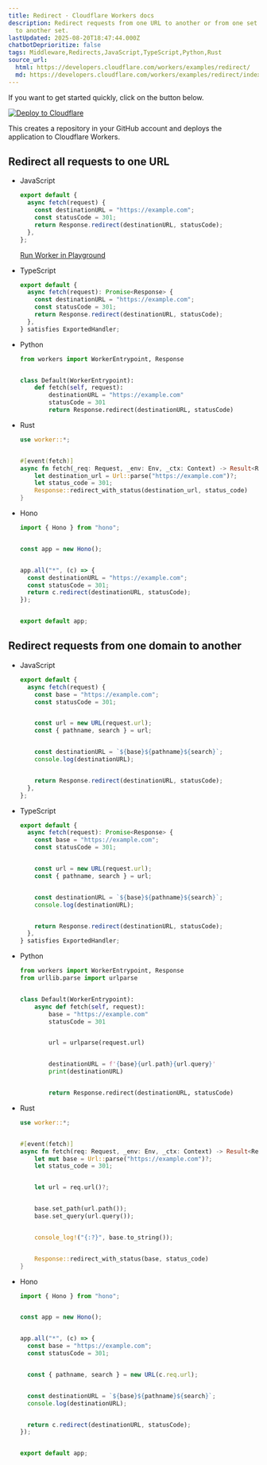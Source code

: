 ```yaml
---
title: Redirect · Cloudflare Workers docs
description: Redirect requests from one URL to another or from one set of URLs
  to another set.
lastUpdated: 2025-08-20T18:47:44.000Z
chatbotDeprioritize: false
tags: Middleware,Redirects,JavaScript,TypeScript,Python,Rust
source_url:
  html: https://developers.cloudflare.com/workers/examples/redirect/
  md: https://developers.cloudflare.com/workers/examples/redirect/index.md
---
```


If you want to get started quickly, click on the button below.

[![Deploy to Cloudflare](https://deploy.workers.cloudflare.com/button)](https://deploy.workers.cloudflare.com/?url=https://github.com/cloudflare/docs-examples/tree/main/workers/redirect)

This creates a repository in your GitHub account and deploys the application to Cloudflare Workers.

## Redirect all requests to one URL

* JavaScript

  ```js
  export default {
    async fetch(request) {
      const destinationURL = "https://example.com";
      const statusCode = 301;
      return Response.redirect(destinationURL, statusCode);
    },
  };
  ```

  [Run Worker in Playground](https://workers.cloudflare.com/playground#LYVwNgLglgDghgJwgegGYHsHALQBM4RwDcABAEbogB2+CAngLzbPYZb6HbW5QDGU2AAwBOAIwAWYePEAOGeICs4gFwsWbYBzhcafASIlTZ8pQFgAUAGF0VCAFNb2ACJQAzjHSuo0G8pIa8AmISKjhgOwYAIigaOwAPADoAK1dI0lQoMAcwiOjYxJTIi2tbBwhsABU6GDs-OBgYMD4CKBtkJLgANzhXXgRYCABqYHRccDsLC3iPJBJcO1Q4cAgSAG9zEhIeuipefzsIXgALAAoEOwBHEDtXCABKNY3Nkl4bW7mb6FCfKgBVACUADIkBgkSJHCAQGCuZTIZDxMKNOwJV7ANJPTavKjvW4EECuazzEEkADMglERAxJHOEBACCoJH+Nw82OR5x4514EBO81uMRaNgBgIANCRcbSCaM7HdKZsAL7C8xyogWNTMDRaHQ8fhCMSSaRyRTiYo2eyOFzuTzeVpUPwBLSkULhKLhQhaNL+TLZZ2RMhgdBkIpWU1lSrVWpbBpNXgCqjtVw2SbmVaRYBwGIAfRGYyykWUeXmBVSctVao1QS1el1hgNJnEzCAA)

* TypeScript

  ```ts
  export default {
    async fetch(request): Promise<Response> {
      const destinationURL = "https://example.com";
      const statusCode = 301;
      return Response.redirect(destinationURL, statusCode);
    },
  } satisfies ExportedHandler;
  ```

* Python

  ```py
  from workers import WorkerEntrypoint, Response


  class Default(WorkerEntrypoint):
      def fetch(self, request):
          destinationURL = "https://example.com"
          statusCode = 301
          return Response.redirect(destinationURL, statusCode)
  ```

* Rust

  ```rs
  use worker::*;


  #[event(fetch)]
  async fn fetch(_req: Request, _env: Env, _ctx: Context) -> Result<Response> {
      let destination_url = Url::parse("https://example.com")?;
      let status_code = 301;
      Response::redirect_with_status(destination_url, status_code)
  }
  ```

* Hono

  ```ts
  import { Hono } from "hono";


  const app = new Hono();


  app.all("*", (c) => {
    const destinationURL = "https://example.com";
    const statusCode = 301;
    return c.redirect(destinationURL, statusCode);
  });


  export default app;
  ```

## Redirect requests from one domain to another

* JavaScript

  ```js
  export default {
    async fetch(request) {
      const base = "https://example.com";
      const statusCode = 301;


      const url = new URL(request.url);
      const { pathname, search } = url;


      const destinationURL = `${base}${pathname}${search}`;
      console.log(destinationURL);


      return Response.redirect(destinationURL, statusCode);
    },
  };
  ```

* TypeScript

  ```ts
  export default {
    async fetch(request): Promise<Response> {
      const base = "https://example.com";
      const statusCode = 301;


      const url = new URL(request.url);
      const { pathname, search } = url;


      const destinationURL = `${base}${pathname}${search}`;
      console.log(destinationURL);


      return Response.redirect(destinationURL, statusCode);
    },
  } satisfies ExportedHandler;
  ```

* Python

  ```py
  from workers import WorkerEntrypoint, Response
  from urllib.parse import urlparse


  class Default(WorkerEntrypoint):
      async def fetch(self, request):
          base = "https://example.com"
          statusCode = 301


          url = urlparse(request.url)


          destinationURL = f'{base}{url.path}{url.query}'
          print(destinationURL)


          return Response.redirect(destinationURL, statusCode)
  ```

* Rust

  ```rs
  use worker::*;


  #[event(fetch)]
  async fn fetch(req: Request, _env: Env, _ctx: Context) -> Result<Response> {
      let mut base = Url::parse("https://example.com")?;
      let status_code = 301;


      let url = req.url()?;


      base.set_path(url.path());
      base.set_query(url.query());


      console_log!("{:?}", base.to_string());


      Response::redirect_with_status(base, status_code)
  }
  ```

* Hono

  ```ts
  import { Hono } from "hono";


  const app = new Hono();


  app.all("*", (c) => {
    const base = "https://example.com";
    const statusCode = 301;


    const { pathname, search } = new URL(c.req.url);


    const destinationURL = `${base}${pathname}${search}`;
    console.log(destinationURL);


    return c.redirect(destinationURL, statusCode);
  });


  export default app;
  ```
